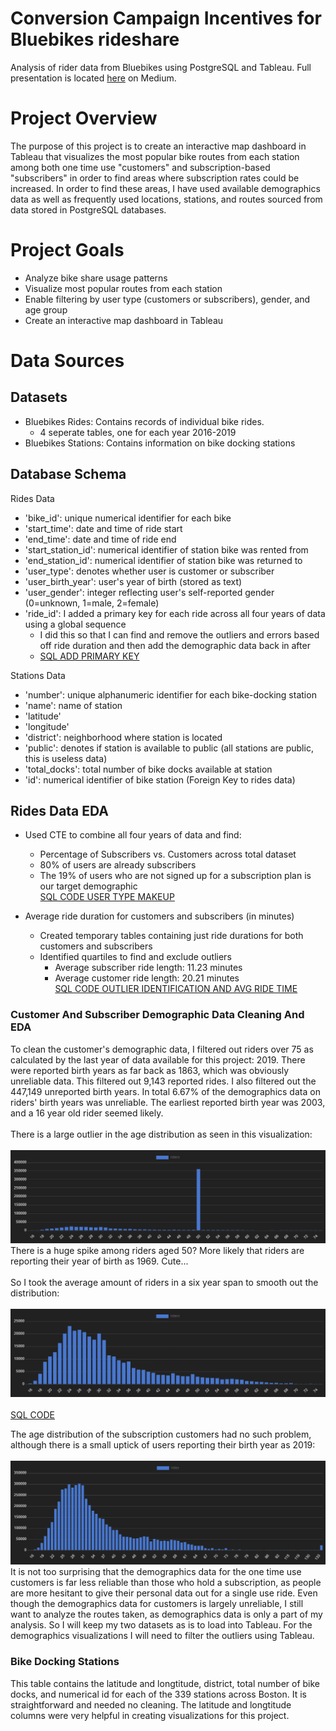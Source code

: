 # Conversion Campaign Incentives for Bluebikes rideshare
Analysis of rider data from Bluebikes using PostgreSQL and Tableau. Full presentation is located [here](https://medium.com/@aklesitz/conversion-campaign-incentives-for-bluebikes-242be42e055) on Medium.

# Project Overview
The purpose of this project is to create an interactive map dashboard in Tableau that visualizes the most popular bike routes from each station among both one time use "customers" and subscription-based "subscribers" in order to find areas where subscription rates could be increased. In order to find these areas, I have used available demographics data as well as frequently used locations, stations, and routes sourced from data stored in PostgreSQL databases.

# Project Goals
* Analyze bike share usage patterns
* Visualize most popular routes from each station
* Enable filtering by user type (customers or subscribers), gender, and age group
* Create an interactive map dashboard in Tableau

# Data Sources
## Datasets
* Bluebikes Rides: Contains records of individual bike rides.
  * 4 seperate tables, one for each year 2016-2019
* Bluebikes Stations: Contains information on bike docking stations

## Database Schema
Rides Data
* 'bike_id': unique numerical identifier for each bike
* 'start_time': date and time of ride start
* 'end_time': date and time of ride end
* 'start_station_id': numerical identifier of station bike was rented from
* 'end_station_id': numerical identifier of station bike was returned to
* 'user_type': denotes whether user is customer or subscriber
* 'user_birth_year': user's year of birth (stored as text)
* 'user_gender': integer reflecting user's self-reported gender (0=unknown, 1=male, 2=female)
* 'ride_id': I added a primary key for each ride across all four years of data using a global sequence
  * I did this so that I can find and remove the outliers and errors based off ride duration and then add the demographic data back in after
  * [SQL ADD PRIMARY KEY]() <br>

Stations Data
* 'number': unique alphanumeric identifier for each bike-docking station
* 'name': name of station
* 'latitude'
* 'longitude'
* 'district': neighborhood where station is located
* 'public': denotes if station is available to public (all stations are public, this is useless data)
* 'total_docks': total number of bike docks available at station
* 'id': numerical identifier of bike station (Foreign Key to rides data)

## Rides Data EDA
* Used CTE to combine all four years of data and find:
  * Percentage of Subscribers vs. Customers across total dataset
  * 80% of users are already subscribers
  * The 19% of users who are not signed up for a subscription plan is our target demographic <br>
[SQL CODE USER TYPE MAKEUP](https://github.com/aklesitz/Bikeshare_Project/blob/main/cust_type_percentage.sql) <br>

* Average ride duration for customers and subscribers (in minutes)
  * Created temporary tables containing just ride durations for both customers and subscribers
  * Identified quartiles to find and exclude outliers 
    * Average subscriber ride length: 11.23 minutes
    * Average customer ride length: 20.21 minutes <br>
[SQL CODE OUTLIER IDENTIFICATION AND AVG RIDE TIME](https://github.com/aklesitz/Bikeshare_Project/blob/main/sub_cust_avg_duration.sql) <br>


### Customer And Subscriber Demographic Data Cleaning And EDA
To clean the customer's demographic data, I filtered out riders over 75 as calculated by the last year of data available for this project: 2019. There were reported birth years as far back as 1863, which was obviously unreliable data. This filtered out 9,143 reported rides. I also filtered out the 447,149 unreported birth years. In total 6.67% of the demographics data on riders' birth years was unreliable. The earliest reported birth year was 2003, and a 16 year old rider seemed likely.  <br><br>
There is a large outlier in the age distribution as seen in this visualization: <br><br>
![Age Distribution](Visualizations/customer_age_viz.png) <br>
There is a huge spike among riders aged 50? More likely that riders are reporting their year of birth as 1969. Cute... <br><br>
So I took the average amount of riders in a six year span to smooth out the distribution: <br><br>
![Age Distribution Cleaned](Visualizations/customer_age_viz_cleaned.png) <br><br>
[SQL CODE](https://github.com/aklesitz/Bikeshare_Project/blob/main/bluebikes_customer_demographics.sql) <br>

The age distribution of the subscription customers had no such problem, although there is a small uptick of users reporting their birth year as 2019: <br><br>
![Age Distribution](Visualizations/subscriber_age_viz.png) <br>
It is not too surprising that the demographics data for the one time use customers is far less reliable than those who hold a subscription, as people are more hesitant to give their personal data out for a single use ride. Even though the demographics data for customers is largely unreliable, I still want to analyze the routes taken, as demographics data is only a part of my analysis. So I will keep my two datasets as is to load into Tableau. For the demographics visualizations I will need to filter the outliers using Tableau.




### Bike Docking Stations
This table contains the latitude and longtitude, district, total number of bike docks, and numerical id for each of the 339 stations across Boston. It is straightforward and needed no cleaning. The latitude and longtitude columns were very helpful in creating visualizations for this project.

